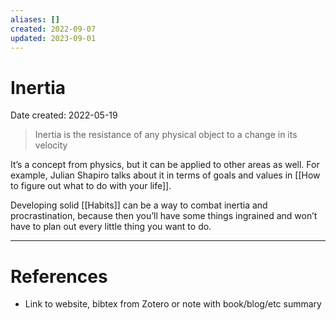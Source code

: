 ```yaml
---
aliases: []
created: 2022-09-07
updated: 2023-09-01
---
```

# Inertia
Date created: 2022-05-19

> Inertia is the resistance of any physical object to a change in its velocity

It’s a concept from physics, but it can be applied to other areas as well. For example, Julian Shapiro talks about it in terms of goals and values in [[How to figure out what to do with your life]].

Developing solid [[Habits]] can be a way to combat inertia and procrastination, because then you’ll have some things ingrained and won’t have to plan out every little thing you want to do. 

---
# References
* Link to website, bibtex from Zotero or note with book/blog/etc summary